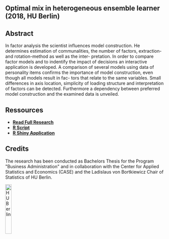## Optimal mix in heterogeneous ensemble learner (2018, HU Berlin)

<h2>Abstract</h2>

In factor analysis the scientist influences model construction. He determines estimation of communalities, the number of factors, extraction- and rotation-method as well as the inter- pretation. In order to compare factor models and to indentify the impact of decisions an interactive application is developed. A comparison of several models using data of personality items confirms the importance of model construction, even though all models result in fac- tors that relate to the same variables. Small differences in axis location, simplicity of loading structure and interpretation of factors can be detected. Furthermore a dependency between preferred model construction and the examined data is unveiled.


<h2>Ressources</h2>

- <b>[Read Full Research](https://github.com/raphaelhanke/bachelor_thesis_efa/blob/main/thesis.pdf)</b>
- <b>[R Script](https://github.com/raphaelhanke/bachelor_thesis_efa/blob/main/B.Sc_Script.R)</b>
- <b>[R Shiny Application](https://github.com/raphaelhanke/bachelor_thesis_efa/blob/main/B.Sc_Shiny.R)</b>


<h2>Credits</h2>

The research has been conducted as Bachelors Thesis for the Program "Business Administration" and in collaboration with the Center for Applied Statistics and Economics (CASE) and the Ladislaus von Bortkiewicz Chair of Statistics of HU Berlin.


<img src="https://drive.google.com/uc?id=1RGnmoaPCNRuF4YU_4G1Oc5hxkExxq2o7" height="20%" width="20%" alt="HU Berlin"/> 

